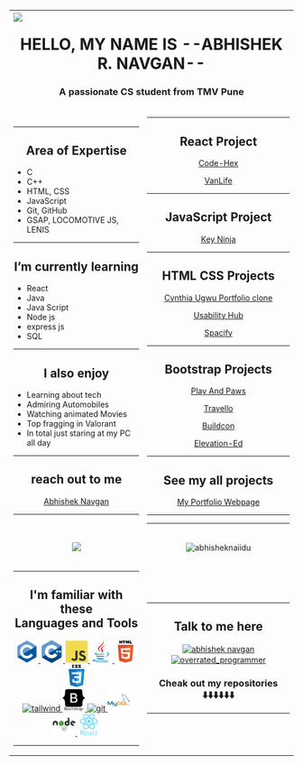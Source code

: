 <table>
  <tr>
    <th colspan="2">
    <img width="100%" align="right" src="https://raw.githubusercontent.com/Sutil/Sutil/2b2fad3bf54522bb30c8c170591fc68ff51b69e6/github-contribution-grid-snake2.svg">
    <h1 align="center">HELLO, MY NAME IS --ABHISHEK R. NAVGAN--</h1>
    <h3 align="center">A passionate CS student from TMV Pune</h3>
  </th>
  </tr>
  <tr>
    <td width="">
            
---

<h2 align="center">Area of Expertise</h2>
    <ul>
      <li>C</li>
      <li>C++</li>
      <li>
               HTML, CSS
      </li>
      <li>
              JavaScript
      </li>
      <li>
             Git, GitHub
      </li>
      <li>
             GSAP, LOCOMOTIVE JS, LENIS
      </li>
    </ul>   
      
---

<h2 align="center">I’m currently learning </h2>
    <ul>
      <li>React</li>
      <li>Java</li>
      <li>Java Script</li>
      <li>Node js</li>
      <li>express js</li>
      <li>SQL</li>
    </ul>      

---

<h2 align="center">I also enjoy </h2>
    <ul>
      <li>Learning about tech</li>
      <li> Admiring Automobiles</li>
      <li> Watching animated Movies</li>
      <li>Top fragging in Valorant</li>
      <li> In total just staring at my PC all day</li>
    </ul>
    
---

<h2 align="center"> reach out to me</h2>
    <p  align="center"><a href="mailto:Navganabhishek90@gmail.com">Abhishek Navgan</a></p>
          
---

</td>
<td width="">

---

<h2 align="center">React Project</h2>
    <p align="center"><a href="https://code-hex.netlify.app/">Code-Hex</a></p>
    <p align="center"><a href="https://vanlife-an.netlify.app/">VanLife</a></p>
         
  
---

<h2 align="center">JavaScript Project</h2>
    <p align="center"><a href="https://abhisheknavgan95.github.io/Key-Ninja/">Key Ninja</a></p>
          
---

<h2 align="center">HTML CSS Projects</h2>
    <p align="center"><a href="https://abhisheknavgan95.github.io/Cynthia-Ugwu-Portfolio-Clone/">Cynthia Ugwu Portfolio clone</a></p>
    <p align="center"><a href="https://abhisheknavgan95.github.io/Usability-Hub/">Usability Hub</a></p>
    <p align="center"><a href="https://abhisheknavgan95.github.io/Spacify-clone/">Spacify</a></p>
          
---

<h2 align="center">Bootstrap Projects</h2>
    <p align="center"><a href="https://abhisheknavgan95.github.io/Paws-Play-Dog-Services/">Play And Paws</a></p>
    <p  align="center"><a href="https://abhisheknavgan95.github.io/Travello/">Travello</a></p>
    <p align="center"><a href="https://abhisheknavgan95.github.io/Buildcon/">Buildcon</a></p>
    <p align="center"><a href="https://abhisheknavgan95.github.io/Elevation-Ed/">Elevation-Ed</a></p>
          
---

<h2 align="center">See my all projects</h2>
    <p align="center"><a href="https://abhisheknavgan.netlify.app/">My Portfolio Webpage</a></p>

 
---
---


</td>
  </tr>
 
  <tr>
    <td align="center">
        <img src="https://img.buzzfeed.com/buzzfeed-static/static/2021-06/9/21/asset/23809ee28d48/anigif_sub-buzz-527-1623274106-21.gif" width="400px">
    </td>
    <td width="" align="center">
      <p align="center"> <img src="https://github-readme-stats.vercel.app/api?username=AbhishekNavgan95&show_icons=true&theme=gotham" alt="abhisheknaiidu"/>
    </td>
  </tr>
  <tr>
          <td width="" align="center">
                  
---

<h2 align="center">I'm familiar with these<br>Languages and Tools</h2>
        <p align="center"> 
          <a href="https://www.cprogramming.com/" target="_blank" rel="noreferrer"> <img src="https://raw.githubusercontent.com/devicons/devicon/master/icons/c/c-original.svg" alt="c" width="40" height="40"/> </a> 
          <a href="https://www.w3schools.com/cpp/" target="_blank" rel="noreferrer"> <img src="https://raw.githubusercontent.com/devicons/devicon/master/icons/cplusplus/cplusplus-original.svg" alt="cplusplus" width="40" height="40"/> </a>
          <a href="https://developer.mozilla.org/en-US/docs/Web/JavaScript" target="_blank" rel="noreferrer"> <img src="https://raw.githubusercontent.com/devicons/devicon/master/icons/javascript/javascript-original.svg" alt="javascript" width="40" height="40"/> </a> 
          <a href="https://www.java.com" target="_blank" rel="noreferrer"> <img src="https://raw.githubusercontent.com/devicons/devicon/master/icons/java/java-original.svg" alt="java" width="40" height="40"/> </a>
          <a href="https://www.w3.org/html/" target="_blank" rel="noreferrer"> <img src="https://raw.githubusercontent.com/devicons/devicon/master/icons/html5/html5-original-wordmark.svg" alt="html5" width="40" height="40"/> </a> 
          <a href="https://www.w3schools.com/css/" target="_blank" rel="noreferrer"> <img src="https://raw.githubusercontent.com/devicons/devicon/master/icons/css3/css3-original-wordmark.svg" alt="css3" width="40" height="40"/> </a><br>
          <a href="https://tailwindcss.com/" target="_blank" rel="noreferrer"> <img src="https://www.vectorlogo.zone/logos/tailwindcss/tailwindcss-icon.svg" alt="tailwind" width="40" height="40"/> </a> 
          <a href="https://getbootstrap.com" target="_blank" rel="noreferrer"> <img src="https://raw.githubusercontent.com/devicons/devicon/master/icons/bootstrap/bootstrap-plain-wordmark.svg" alt="bootstrap" width="40" height="40"/> </a>   
          <a href="https://git-scm.com/" target="_blank" rel="noreferrer"> <img src="https://www.vectorlogo.zone/logos/git-scm/git-scm-icon.svg" alt="git" width="40" height="40"/> </a> 
          <a href="https://www.mysql.com/" target="_blank" rel="noreferrer"> <img src="https://raw.githubusercontent.com/devicons/devicon/master/icons/mysql/mysql-original-wordmark.svg" alt="mysql" width="40" height="40"/> </a> 
          <a href="https://nodejs.org" target="_blank" rel="noreferrer"> <img src="https://raw.githubusercontent.com/devicons/devicon/master/icons/nodejs/nodejs-original-wordmark.svg" alt="nodejs" width="40" height="40"/> </a> 
          <a href="https://reactjs.org/" target="_blank" rel="noreferrer"> <img src="https://raw.githubusercontent.com/devicons/devicon/master/icons/react/react-original-wordmark.svg" alt="react" width="40" height="40"/> </a> 
      </p>
            
---

</td>
    <td align="center">       
            
---

<h2 align="center">Talk to me here</h2>
        <p align="center">
          <a href="https://linkedin.com/in/abhishek navgan" target="_blank"><img align="center" src="https://raw.githubusercontent.com/rahuldkjain/github-profile-readme-generator/master/src/images/icons/Social/linked-in-alt.svg" alt="abhishek navgan" height="30" width="40" /></a>
          <a href="https://www.instagram.com/isol8ed_dev/" target="_blank"><img align="center" src="https://raw.githubusercontent.com/rahuldkjain/github-profile-readme-generator/master/src/images/icons/Social/instagram.svg" alt="overrated_programmer" height="30" width="40" /></a>
       </p>
        <h3>Cheak out my repositories  <br>⬇️⬇️⬇️⬇️⬇️⬇️</h3>
              
---

</td>
  </tr>
</table>
